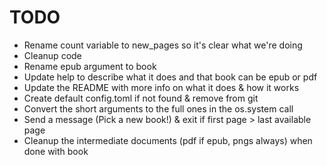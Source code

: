# TODO

-   Rename count variable to new_pages so it's clear what we're doing
-   Cleanup code
-   Rename epub argument to book
-   Update help to describe what it does and that book can be epub or pdf
-   Update the README with more info on what it does & how it works
-   Create default config.toml if not found & remove from git
-   Convert the short arguments to the full ones in the os.system call
-   Send a message (Pick a new book!) & exit if first page > last available page
-   Cleanup the intermediate documents (pdf if epub, pngs always) when done with book
